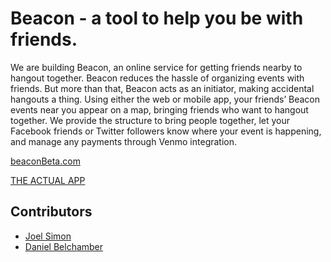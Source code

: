 Beacon - a tool to help you be with friends.
============================

We are building Beacon, an online service for getting friends nearby to hangout together. Beacon reduces the hassle of organizing events with friends. But more than that, Beacon acts as an initiator, making accidental hangouts a thing. Using either the web or mobile app, your friends’ Beacon events near you appear on a map, bringing friends who want to hangout together. We provide the structure to bring people together, let your Facebook friends or Twitter followers know where your event is happening, and manage any payments through Venmo integration.

[beaconBeta.com](https://beacon-beta.herokuapp.com/)

[THE ACTUAL APP](http://beacon-beta.herokuapp.com/home)


## Contributors

- [Joel Simon](http://joelsimon.net)
- [Daniel Belchamber]()



